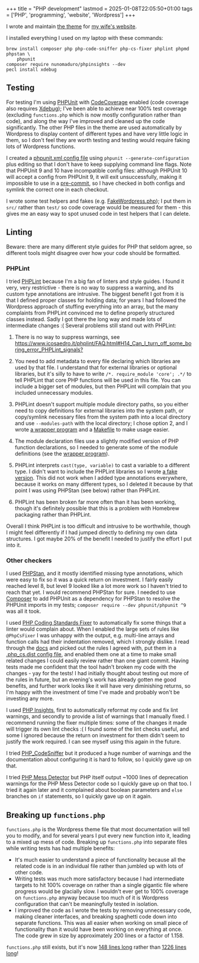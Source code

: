 +++
title = "PHP development"
lastmod = 2025-01-08T22:05:50+01:00
tags = ['PHP', 'programming', 'website', 'Wordpress']
+++

I wrote and maintain [the theme](https://github.com/tobinjt/ariane-theme) for
[my wife's website](https://www.arianetobin.ie/).

I installed everything I used on my laptop with these commands:

```shell
brew install composer php php-code-sniffer php-cs-fixer phplint phpmd phpstan \
    phpunit
composer require nunomaduro/phpinsights --dev
pecl install xdebug
```

## Testing

For testing I'm using [PHPUnit](https://phpunit.de/index.html) with
[CodeCoverage](https://github.com/sebastianbergmann/php-code-coverage) enabled
(code coverage also requires [Xdebug](https://xdebug.org/)); I've been able to
achieve near 100% test coverage (excluding `functions.php` which is now mostly
configuration rather than code), and along the way I've improved and cleaned up
the code significantly. The other PHP files in the theme are used automatically
by Wordpress to display content of different types and have very little logic in
them, so I don't feel they are worth testing and testing would require faking
lots of Wordpress functions.

I created a [phpunit.xml config
file](https://github.com/tobinjt/ariane-theme/blob/master/phpunit-10.xml) using
`phpunit --generate-configuration` plus editing so that I don't have to keep
supplying command line flags. Note that PHPUnit 9 and 10 have incompatible
config files: although PHPUnit 10 will accept a config from PHPUnit 9, it will
exit unsuccessfully, making it impossible to use in a
[pre-commit](https://www.johntobin.ie/blog/git-pre-commits/), so I have checked
in both configs and symlink the correct one in each checkout.

I wrote some test helpers and fakes (e.g.
[FakeWordpress.php](https://github.com/tobinjt/ariane-theme/blob/master/src/FakeWordpress.php));
I put them in `src/` rather than `test/` so code coverage would be measured for
them - this gives me an easy way to spot unused code in test helpers that I can
delete.

## Linting

Beware: there are many different style guides for PHP that seldom agree, so
different tools might disagree over how your code should be formatted.

### PHPLint

I tried [PHPLint](https://www.icosaedro.it/phplint/) because I'm a big fan of
linters and style guides. I found it very, very restrictive - there is no way to
suppress a warning, and its custom type annotations are intrusive. The biggest
benefit I got from it is that I defined proper classes for holding data; for
years I had followed the Wordpress approach of stuffing everything into an
array, but the many complaints from PHPLint convinced me to define properly
structured classes instead. Sadly I got there the long way and made lots of
intermediate changes :( Several problems still stand out with PHPLint:

1.  There is no way to suppress warnings, see
    <https://www.icosaedro.it/phplint/FAQ.html#H14_Can_I_turn_off_some_boring_error_PHPLint_signals?>

1.  You need to add metadata to every file declaring which libraries are used by
    that file. I understand that for external libraries or optional libraries,
    but it's silly to have to write `/*. require_module 'core'; .*/` to tell
    PHPLint that core PHP functions will be used in this file. You can include a
    bigger set of modules, but then PHPLint will complain that you included
    unnecessary modules.

1.  PHPLint doesn't support multiple module directory paths, so you either need
    to copy definitions for external libraries into the system path, or
    copy/symlink necessary files from the system path into a local directory and
    use `--modules-path` with the local directory; I chose option 2, and I wrote
    [a wrapper
    program](https://github.com/tobinjt/ariane-theme/blob/master/src/phplint-wrapper)
    and a
    [Makefile](https://github.com/tobinjt/ariane-theme/blob/master/src/Makefile)
    to make usage easier.

1.  The module declaration files use a slightly modified version of PHP function
    declarations, so I needed to generate some of the module definitions (see
    the [wrapper
    program](https://github.com/tobinjt/ariane-theme/blob/master/src/phplint-wrapper)).

1.  PHPLint interprets `cast(type, variable)` to cast a variable to a different
    type. I didn't want to include the PHPLint libraries so I wrote [a fake
    version](https://github.com/tobinjt/ariane-theme/blob/cb16b610f821900edc01cc1e1e74ac4ef4fff56e/src/Cast.php).
    This did not work when I added type annotations everywhere, because it works
    on many different types, so I deleted it because by that point I was using
    PHPStan (see below) rather than PHPLint.

1.  PHPLint has been broken far more often than it has been working, though it's
    definitely possible that this is a problem with Homebrew packaging rather
    than PHPLint.

Overall I think PHPLint is too difficult and intrusive to be worthwhile, though
I might feel differently if I had jumped directly to defining my own data
structures. I got maybe 20% of the benefit I needed to justify the effort I put
into it.

### Other checkers

I used [PHPStan](https://phpstan.org/), and it mostly identified missing type
annotations, which were easy to fix so it was a quick return on investment. I
fairly easily reached level 8, but level 9 looked like a lot more work so I
haven't tried to reach that yet. I would recommend PHPStan for sure. I needed to
use [Composer](https://getcomposer.org/) to add PHPUnit as a dependency for
PHPStan to resolve the PHPUnit imports in my tests; `composer require --dev
phpunit/phpunit ^9` was all it took.

I used [PHP Coding Standards Fixer](https://cs.symfony.com/) to automatically
fix some things that a linter would complain about. When I enabled the large
sets of rules like `@PhpCsFixer` I was unhappy with the output, e.g. multi-line
arrays and function calls had their indentation removed, which I strongly
dislike. I read through the [docs](https://cs.symfony.com/#usage) and picked out
the rules I agreed with, put them in a [.php_cs.dist config
file](https://github.com/tobinjt/ariane-theme/blob/master/.php_cs.dist), and
enabled them one at a time to make small related changes I could easily review
rather than one giant commit. Having tests made me confident that the tool
hadn't broken my code with the changes - yay for the tests! I had initially
thought about testing out more of the rules in future, but an evening's work has
already gotten me good benefits, and further work looks like it will have very
diminishing returns, so I'm happy with the investment of time I've made and
probably won't be investing any more.

I used [PHP Insights](https://github.com/nunomaduro/phpinsights), first to
automatically reformat my code and fix lint warnings, and secondly to provide a
list of warnings that I manually fixed.  I recommend running the fixer multiple
times: some of the changes it made will trigger its own lint checks :(  I found
some of the lint checks useful, and some I ignored because the return on
investment for them didn't seem to justify the work required.  I can see myself
using this again in the future.

I tried [PHP_CodeSniffer](https://github.com/squizlabs/PHP_CodeSniffer) but it
produced a huge number of warnings and the documentation about configuring it is
hard to follow, so I quickly gave up on that.

I tried [PHP Mess Detector](https://phpmd.org/) but PHP itself output ~1000
lines of deprecation warnings for the PHP Mess Detector code so I quickly gave
up on that too. I tried it again later and it complained about boolean
parameters and `else` branches on `if` statements, so I quickly gave up on it
again.

## Breaking up `functions.php`

`functions.php` is the Wordpress theme file that most documentation will tell
you to modify, and for several years I put every new function into it, leading
to a mixed up mess of code. Breaking up `functions.php` into separate files
while writing tests has had multiple benefits:

- It's much easier to understand a piece of functionality because all the
  related code is in an individual file rather than jumbled up with lots of
  other code.
- Writing tests was much more satisfactory because I had intermediate targets to
  hit 100% coverage on rather than a single gigantic file where progress would
  be glacially slow. I wouldn't ever get to 100% coverage on `functions.php`
  anyway because too much of it is Wordpress configuration that can't be
  meaningfully tested in isolation.
- I improved the code as I wrote the tests by removing unnecessary code, making
  cleaner interfaces, and breaking spaghetti code down into separate functions.
  This was all easier when working on small piece of functionality than it would
  have been working on everything at once. The code grew in size by
  approximately 200 lines or a factor of 1.158.

`functions.php` still exists, but it's now [148 lines
long](https://github.com/tobinjt/ariane-theme/blob/b7f481a3d4d988f055493fb73b15830e4b6fb025/functions.php)
rather than [1226 lines
long](https://github.com/tobinjt/ariane-theme/blob/4ad3e162332f156241a0190bf5f360e1c75692b6/functions.php)!
